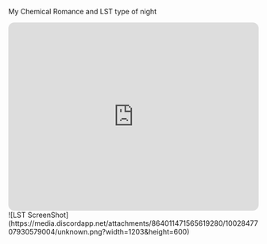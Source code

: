 My Chemical Romance and LST type of night  
<iframe style="border-radius:12px" src="https://open.spotify.com/embed/playlist/36UXrsqgchGusCEaUCgfMJ?utm_source=generator&theme=0" width="100%" height="380" frameBorder="0" allowfullscreen="" allow="autoplay; clipboard-write; encrypted-media; fullscreen; picture-in-picture"></iframe>
<br>
![LST ScreenShot](https://media.discordapp.net/attachments/864011471565619280/1002847707930579004/unknown.png?width=1203&height=600)



